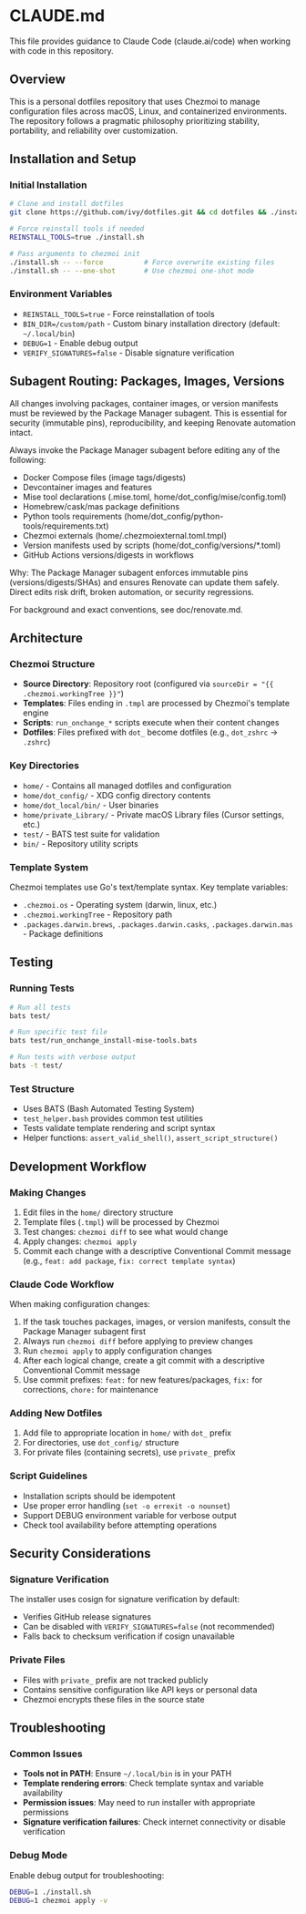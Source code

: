 # CLAUDE.md

This file provides guidance to Claude Code (claude.ai/code) when working with code in this repository.

## Overview

This is a personal dotfiles repository that uses Chezmoi to manage configuration files across macOS, Linux, and containerized environments. The repository follows a pragmatic philosophy prioritizing stability, portability, and reliability over customization.

## Installation and Setup

### Initial Installation
```bash
# Clone and install dotfiles
git clone https://github.com/ivy/dotfiles.git && cd dotfiles && ./install.sh

# Force reinstall tools if needed
REINSTALL_TOOLS=true ./install.sh

# Pass arguments to chezmoi init
./install.sh -- --force          # Force overwrite existing files
./install.sh -- --one-shot       # Use chezmoi one-shot mode
```

### Environment Variables
- `REINSTALL_TOOLS=true` - Force reinstallation of tools
- `BIN_DIR=/custom/path` - Custom binary installation directory (default: `~/.local/bin`)
- `DEBUG=1` - Enable debug output
- `VERIFY_SIGNATURES=false` - Disable signature verification

## Subagent Routing: Packages, Images, Versions

All changes involving packages, container images, or version manifests must be reviewed by the Package Manager subagent. This is essential for security (immutable pins), reproducibility, and keeping Renovate automation intact.

Always invoke the Package Manager subagent before editing any of the following:
- Docker Compose files (image tags/digests)
- Devcontainer images and features
- Mise tool declarations (.mise.toml, home/dot_config/mise/config.toml)
- Homebrew/cask/mas package definitions
- Python tools requirements (home/dot_config/python-tools/requirements.txt)
- Chezmoi externals (home/.chezmoiexternal.toml.tmpl)
- Version manifests used by scripts (home/dot_config/versions/*.toml)
- GitHub Actions versions/digests in workflows

Why: The Package Manager subagent enforces immutable pins (versions/digests/SHAs) and ensures Renovate can update them safely. Direct edits risk drift, broken automation, or security regressions.

For background and exact conventions, see doc/renovate.md.

## Architecture

### Chezmoi Structure
- **Source Directory**: Repository root (configured via `sourceDir = "{{ .chezmoi.workingTree }}"`)
- **Templates**: Files ending in `.tmpl` are processed by Chezmoi's template engine
- **Scripts**: `run_onchange_*` scripts execute when their content changes
- **Dotfiles**: Files prefixed with `dot_` become dotfiles (e.g., `dot_zshrc` → `.zshrc`)

### Key Directories
- `home/` - Contains all managed dotfiles and configuration
- `home/dot_config/` - XDG config directory contents
- `home/dot_local/bin/` - User binaries
- `home/private_Library/` - Private macOS Library files (Cursor settings, etc.)
- `test/` - BATS test suite for validation
- `bin/` - Repository utility scripts

### Template System
Chezmoi templates use Go's text/template syntax. Key template variables:
- `.chezmoi.os` - Operating system (darwin, linux, etc.)
- `.chezmoi.workingTree` - Repository path
- `.packages.darwin.brews`, `.packages.darwin.casks`, `.packages.darwin.mas` - Package definitions

## Testing

### Running Tests
```bash
# Run all tests
bats test/

# Run specific test file
bats test/run_onchange_install-mise-tools.bats

# Run tests with verbose output
bats -t test/
```

### Test Structure
- Uses BATS (Bash Automated Testing System)
- `test_helper.bash` provides common test utilities
- Tests validate template rendering and script syntax
- Helper functions: `assert_valid_shell()`, `assert_script_structure()`

## Development Workflow

### Making Changes
1. Edit files in the `home/` directory structure
2. Template files (`.tmpl`) will be processed by Chezmoi
3. Test changes: `chezmoi diff` to see what would change
4. Apply changes: `chezmoi apply`
5. Commit each change with a descriptive Conventional Commit message (e.g., `feat: add package`, `fix: correct template syntax`)

### Claude Code Workflow
When making configuration changes:
1. If the task touches packages, images, or version manifests, consult the Package Manager subagent first
2. Always run `chezmoi diff` before applying to preview changes
3. Run `chezmoi apply` to apply configuration changes
4. After each logical change, create a git commit with a descriptive Conventional Commit message
5. Use commit prefixes: `feat:` for new features/packages, `fix:` for corrections, `chore:` for maintenance

### Adding New Dotfiles
1. Add file to appropriate location in `home/` with `dot_` prefix
2. For directories, use `dot_config/` structure
3. For private files (containing secrets), use `private_` prefix

### Script Guidelines
- Installation scripts should be idempotent
- Use proper error handling (`set -o errexit -o nounset`)
- Support DEBUG environment variable for verbose output
- Check tool availability before attempting operations

## Security Considerations

### Signature Verification
The installer uses cosign for signature verification by default:
- Verifies GitHub release signatures
- Can be disabled with `VERIFY_SIGNATURES=false` (not recommended)
- Falls back to checksum verification if cosign unavailable

### Private Files
- Files with `private_` prefix are not tracked publicly
- Contains sensitive configuration like API keys or personal data
- Chezmoi encrypts these files in the source state

## Troubleshooting

### Common Issues
- **Tools not in PATH**: Ensure `~/.local/bin` is in your PATH
- **Template rendering errors**: Check template syntax and variable availability
- **Permission issues**: May need to run installer with appropriate permissions
- **Signature verification failures**: Check internet connectivity or disable verification

### Debug Mode
Enable debug output for troubleshooting:
```bash
DEBUG=1 ./install.sh
DEBUG=1 chezmoi apply -v
```
